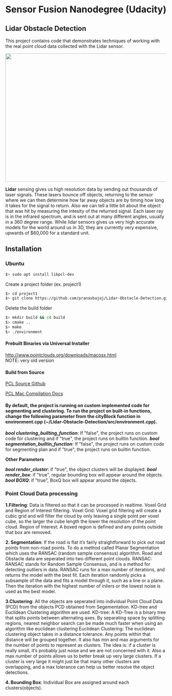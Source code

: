 # Sensor Fusion Nanodegree (Udacity)
## Lidar Obstacle Detection

This project contains code that demonstrates techniques of working with the real point cloud data collected with the Lidar sensor. 

<img src="media/ObstacleDetectionFPS.gif" width="700" height="400" />

**Lidar** sensing gives us high resolution data by sending out thousands of laser signals. These lasers bounce off objects, returning to the sensor where we can then determine how far away objects are by timing how long it takes for the signal to return. Also we can tell a little bit about the object that was hit by measuring the intesity of the returned signal. Each laser ray is in the infrared spectrum, and is sent out at many different angles, usually in a 360 degree range. While lidar sensors gives us very high accurate models for the world around us in 3D, they are currently very expensive, upwards of $60,000 for a standard unit.


## Installation

### Ubuntu 

```bash
$> sudo apt install libpcl-dev
```
Create a project folder (ex. project1)
```bash
$> cd project1
$> git clone https://github.com/pranavbajaj/Lidar-Obstacle-Detection.git
```
Delete the build folder
```bash
$> mkdir build && cd build
$> cmake ..
$> make
$> ./environment
```

#### Prebuilt Binaries via Universal Installer
http://www.pointclouds.org/downloads/macosx.html  
NOTE: very old version 

#### Build from Source

[PCL Source Github](https://github.com/PointCloudLibrary/pcl)

[PCL Mac Compilation Docs](http://www.pointclouds.org/documentation/tutorials/compiling_pcl_macosx.php)


#### By default, the project is running on custom implemented code for segmenting and clustering. To run the project on built-in functions, change the following parameter from the cityBlock function in environment.cpp (~/Lidar-Obstacle-Detection/src/environment.cpp).

***bool clustering_builting_function***: If "false", the project runs on custom code for clustering and if "true", the project runs on builtin function. 
***bool segmentation_builtin_function***: If "false", the project runs on custom code for segmenting plan and if "true", the project runs on builtin function. 

**Other Parameters**

***bool render_cluster***: if "true", the object clusters will be displayed. 
***bool render_box***: if "true", regular bounding box will appear around the objects. 
***bool BOXQ***: if "true", BoxQ box will appear around the objects.


### Point Cloud Data processing

**1.Filtering**: Data is filtered so that it can be processed in realtime. Voxel Grid and Region of Interest filtering. 
Voxel Grid: Voxel grid filtering will create a cubic grid and will filter the cloud by only leaving a single point per voxel cube, so the larger the cube length the lower the resolution of the point cloud.
Region of Interest: A boxed region is defined and any points outside that box are removed.

**2. Segmentation**: If the road is flat it’s fairly straightforward to pick out road points from non-road points. To do a method called Planar Segmentation which uses the RANSAC (random sample consensus) algorithm. Road and Obstacle data are seperated into two different point clouds.
RANSAC: RANSAC stands for Random Sample Consensus, and is a method for detecting outliers in data. RANSAC runs for a max number of iterations, and returns the model with the best fit. Each iteration randomly picks a subsample of the data and fits a model through it, such as a line or a plane. Then the iteration with the highest number of inliers or the lowest noise is used as the best model.

**3.Clustering**: All the objects are seperated into individual Point Cloud Data (PCD) from the objects PCD obtained from Segementation. KD-tree and Euclidean Clustering algorithm are used. 
KD-tree: A KD-Tree is a binary tree that splits points between alternating axes. By separating space by splitting regions, nearest neighbor search can be made much faster when using an algorithm like euclidean clustering
Euclidean Clustering: The euclidean clustering object takes in a distance tolerance. Any points within that distance will be grouped together. It also has min and max arguments for the number of points to represent as clusters. The idea is: if a cluster is really small, it’s probably just noise and we are not concerned with it. Also a max number of points allows us to better break up very large clusters. If a cluster is very large it might just be that many other clusters are overlapping, and a max tolerance can help us better resolve the object detections.

**4. Bounding Box**: Individual Box are assigned around each clusters(objects). 
